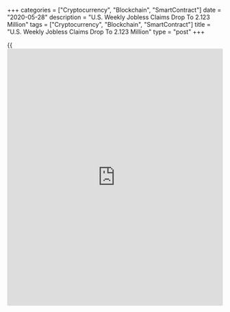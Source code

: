+++
categories = ["Cryptocurrency", "Blockchain", "SmartContract"]
date = "2020-05-28"
description = "U.S. Weekly Jobless Claims Drop To 2.123 Million"
tags = ["Cryptocurrency", "Blockchain", "SmartContract"]
title = "U.S. Weekly Jobless Claims Drop To 2.123 Million"
type = "post"
+++

{{<iframe id="large-banner" src="https://www.bounty.group/#slide=19.0" width="100%" height="600" scrolling="no" style="border: 0px solid rgb(216, 221, 230); border-radius: 3px;">}}

A report released by the Labor Department on Thursday showed a continued
decrease in first-time claims for U.S. unemployment benefits in the week
ended May 23rd.

The Labor Department said initial jobless claims dropped to 2.123
million, a decrease of 323,000 from the previous week's revised level of
2.446 million.

Economists had expected jobless claims to fall to 2.100 million from the
2.438 million originally reported for the previous week.

With the decrease, jobless claims pulled back further off the record
high of 6.867 million set in the week ended March 28th.

For comments and feedback [contact](https://www.playgroundfx.com/contact/): editorial@rtt[news](https://www.letsplayfx.com/blog/forex-news-website/).com

[Economic News][1]

 **What parts of the world are seeing the best (and worst) economic
performances lately? Click[here][2] to check out our [Econ Scorecard][2]
and find out! See up-to-the-moment [ranking](https://www.playgroundfx.com/blog/crypto-exchange-ranking/)s for the best and worst
performers in [GDP][3], [unemployment rate][4], [inflation][5] and much
more.**

   1. www.rtt[news](https://www.letsplayfx.com/blog/forex-news-website/).com/Content/EconomicNews.aspx
   2. www.rtt[news](https://www.letsplayfx.com/blog/forex-news-website/).com/economic-scorecard/world-rank/unemployment-rate/highest-performance.aspx
   3. www.rtt[news](https://www.letsplayfx.com/blog/forex-news-website/).com/economic-scorecard/world-rank/GDP/highest-performance.aspx
   4. www.rtt[news](https://www.letsplayfx.com/blog/forex-news-website/).com/economic-scorecard/world-rank/unemployment-rate/lowest-performance.aspx
   5. www.rtt[news](https://www.letsplayfx.com/blog/forex-news-website/).com/economic-scorecard/world-rank/CPI/highest-performance.aspx